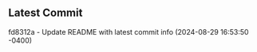 
## Latest Commit
fd8312a - Update README with latest commit info (2024-08-29 16:53:50 -0400) <Yunxi-Zhou>
